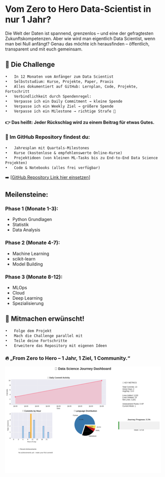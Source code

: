 # Vom Zero to Hero Data-Scientist in nur 1 Jahr?

Die Welt der Daten ist spannend, grenzenlos – und eine der gefragtesten Zukunftskompetenzen. Aber wie wird man eigentlich Data Scientist, wenn man bei Null anfängt? Genau das möchte ich herausfinden – öffentlich, transparent und mit euch gemeinsam.

## 🎯 Die Challenge
	•	In 12 Monaten vom Anfänger zum Data Scientist
	•	Selbststudium: Kurse, Projekte, Paper, Praxis
	•	Alles dokumentiert auf GitHub: Lernplan, Code, Projekte, Fortschritt
	•	Verbindlichkeit durch Spendenregel:
	•	Verpasse ich ein Daily Commitment → kleine Spende
	•	Verpasse ich ein Weekly Ziel → größere Spende
	•	Verpasse ich ein Milestone → richtige Strafe 💸

#### 👉 Das heißt: Jeder Rückschlag wird zu einem Beitrag für etwas Gutes.


### 📂 Im GitHub Repository findest du:
	•	Jahresplan mit Quartals-Milestones
	•	Kurse (kostenlose & empfehlenswerte Online-Kurse)
	•	Projektideen (von kleinen ML-Tasks bis zu End-to-End Data Science Projekten)
	•	Code & Notebooks (alles frei verfügbar)

➡️ [[GitHub Repository Link hier einsetzen](https://github.com/sijadev/data-science-learning)]

## Meilensteine:

### Phase 1 (Monate 1-3): 
- Python Grundlagen
- Statistik
- Data Analysis 

### Phase 2 (Monate 4-7): 
- Machine Learning
- scikit-learn
- Model Building

### Phase 3 (Monate 8-12): 
- MLOps
- Cloud
- Deep Learning
- Spezialisierung

## 🙌 Mitmachen erwünscht!

	•	Folge dem Projekt
	•	Mach die Challenge parallel mit
	•	Teile deine Fortschritte
	•	Erweitere das Repository mit eigenen Ideen

### 🔥  „From Zero to Hero – 1 Jahr, 1 Ziel, 1 Community.“


![Dashboard](assets/charts/dashboard.png)





